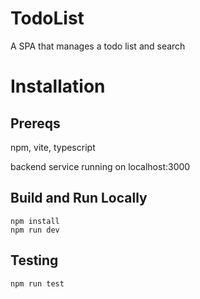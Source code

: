 # TodoList

A SPA that manages a todo list and search

# Installation

## Prereqs

npm, vite, typescript

backend service running on localhost:3000

## Build and Run Locally

    npm install
    npm run dev

## Testing

    npm run test
